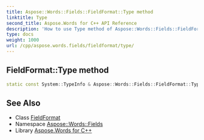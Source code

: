 ```yaml
---
title: Aspose::Words::Fields::FieldFormat::Type method
linktitle: Type
second_title: Aspose.Words for C++ API Reference
description: 'How to use Type method of Aspose::Words::Fields::FieldFormat class in C++.'
type: docs
weight: 1000
url: /cpp/aspose.words.fields/fieldformat/type/
---
```

## FieldFormat::Type method




```cpp
static const System::TypeInfo & Aspose::Words::Fields::FieldFormat::Type()
```

## See Also

* Class [FieldFormat](../)
* Namespace [Aspose::Words::Fields](../../)
* Library [Aspose.Words for C++](../../../)
